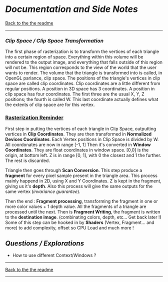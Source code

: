# *Documentation and Side Notes*

[Back to the the readme](../README.md)

______________

### *Clip Space / Clip Space Transformation*
The first phase of rasterization is to transform the vertices of each triangle into a certain region of space. Everything within this volume will be rendered to the output image, and everything that falls outside of this region will not be. This region corresponds to the view of the world that the user wants to render.
The volume that the triangle is transformed into is called, in OpenGL parlance, clip space. The positions of the triangle's vertices in clip space are called clip coordinates.
Clip coordinates are a little different from regular positions. A position in 3D space has 3 coordinates. A position in clip space has four coordinates. The first three are the usual X, Y, Z positions; the fourth is called W. This last coordinate actually defines what the extents of clip space are for this vertex.

### [Rasterization Reminder](https://paroj.github.io/gltut/Basics/Intro%20Graphics%20and%20Rendering.html)
First step in putting the vertices of each triangle in Clip Space, outputting vertices in **Clip Coordinates**.
They are then transformed in **Normalized Devices Coordinates**. 
Each Vertex positions in Clip Space is divided by W. All coordonates are now in range [-1, 1]
Then it's converted in **Window Coordinates**.
They are float coordinates in window space. [0,0] is the origin, at bottom left. Z is in range [0, 1], with 0 the closest and 1 the further. The rest is discarded.

Triangle then goes through **Scan Conversion**. This step produce a **fragment** for every pixel sample present in the triangle area. This process mainly happend in 2D, using X and Y Coordinates. Z is kept in the fragment, giving us it's **depth**. Also this process will give the same outputs for the same vertex (*invariance guarantee*).

Then the end : **Fragment processing**, transforming the fragment in one or more color values + 1 depth value. All the fragments of a triangle are processed until the next. Then is **Fragment Writing**, the fragment is written to the **destination image**. (combinating colors, depth, etc... Get back later !)
Some of this step can be hooked in by **Shaders** (Vertex, Fragment... and more) to add complexity, offset so CPU Load and much more !

## *Questions / Explorations*
- How to use different Context/Windows ?

______________
[Back to the the readme](../README.md)
______________